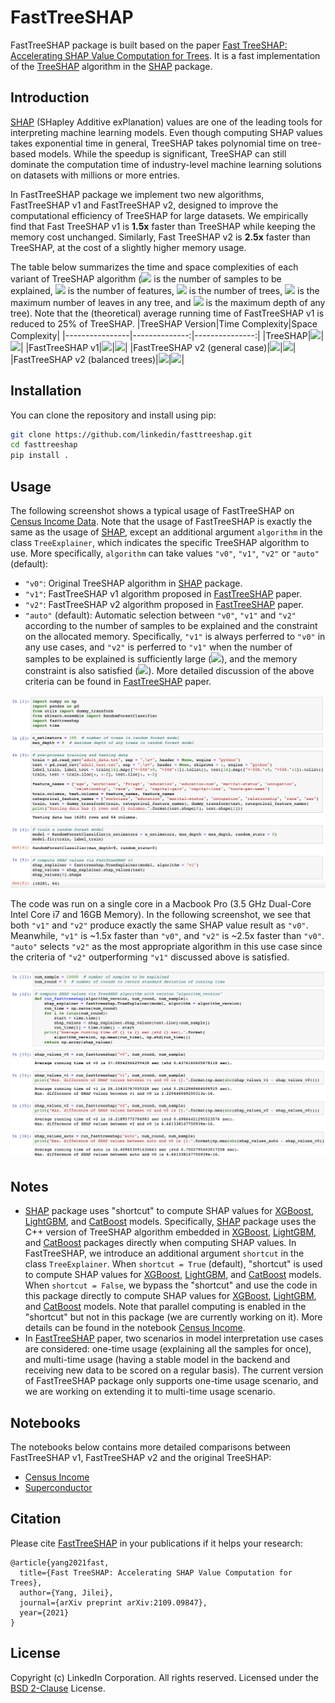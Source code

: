 # FastTreeSHAP

FastTreeSHAP package is built based on the paper [Fast TreeSHAP: Accelerating SHAP Value Computation for Trees](https://arxiv.org/abs/2109.09847). It is a fast implementation of the [TreeSHAP](https://arxiv.org/abs/1802.03888) algorithm in the [SHAP](https://github.com/slundberg/shap) package.

## Introduction

[SHAP](https://arxiv.org/abs/1705.07874) (SHapley Additive exPlanation) values are one of the leading tools for interpreting machine learning models. Even though computing SHAP values takes exponential time in general, TreeSHAP takes polynomial time on tree-based models. While the speedup is significant, TreeSHAP can still dominate the computation time of industry-level machine learning solutions on datasets with millions or more entries.

In FastTreeSHAP package we implement two new algorithms, FastTreeSHAP v1 and FastTreeSHAP v2, designed to improve the computational efficiency of TreeSHAP for large datasets. We empirically find that Fast TreeSHAP v1 is **1.5x** faster than TreeSHAP while keeping the memory cost unchanged. Similarly, Fast TreeSHAP v2 is **2.5x** faster than TreeSHAP, at the cost of a slightly higher memory usage.

The table below summarizes the time and space complexities of each variant of TreeSHAP algorithm (<img src="https://latex.codecogs.com/svg.latex?M"/> is the number of samples to be explained, <img src="https://latex.codecogs.com/svg.latex?N"/> is the number of features, <img src="https://latex.codecogs.com/svg.latex?T"/> is the number of trees, <img src="https://latex.codecogs.com/svg.latex?L"/> is the maximum number of leaves in any tree, and <img src="https://latex.codecogs.com/svg.latex?D"/> is the maximum depth of any tree). Note that the (theoretical) average running time of FastTreeSHAP v1 is reduced to 25% of TreeSHAP.
|TreeSHAP Version|Time Complexity|Space Complexity|
|----------------|--------------:|---------------:|
|TreeSHAP|<img src="https://latex.codecogs.com/svg.latex?O(MTLD^2)"/>|<img src="https://latex.codecogs.com/svg.latex?O(D^2+N)"/>|
|FastTreeSHAP v1|<img src="https://latex.codecogs.com/svg.latex?O(MTLD^2)"/>|<img src="https://latex.codecogs.com/svg.latex?O(D^2+N)"/>|
|FastTreeSHAP v2 (general case)|<img src="https://latex.codecogs.com/svg.latex?O(TL2^DD+MTLD)"/>|<img src="https://latex.codecogs.com/svg.latex?O(L2^D)"/>|
|FastTreeSHAP v2 (balanced trees)|<img src="https://latex.codecogs.com/svg.latex?O(TL^2D+MTLD)"/>|<img src="https://latex.codecogs.com/svg.latex?O(L^2)"/>|

## Installation

You can clone the repository and install using pip:

```sh
git clone https://github.com/linkedin/fasttreeshap.git
cd fasttreeshap
pip install .
```

## Usage

The following screenshot shows a typical usage of FastTreeSHAP on [Census Income Data](https://archive.ics.uci.edu/ml/datasets/census+income). Note that the usage of FastTreeSHAP is exactly the same as the usage of [SHAP](https://github.com/slundberg/shap), except an additional argument `algorithm` in the class `TreeExplainer`, which indicates the specific TreeSHAP algorithm to use. More specifically, `algorithm` can take values `"v0"`, `"v1"`, `"v2"` or `"auto"` (default):
* `"v0"`: Original TreeSHAP algorithm in [SHAP](https://github.com/slundberg/shap) package.
* `"v1"`: FastTreeSHAP v1 algorithm proposed in [FastTreeSHAP](https://arxiv.org/abs/2109.09847) paper.
* `"v2"`: FastTreeSHAP v2 algorithm proposed in [FastTreeSHAP](https://arxiv.org/abs/2109.09847) paper.
* `"auto"` (default): Automatic selection between `"v0"`, `"v1"` and `"v2"` according to the number of samples to be explained and the constraint on the allocated memory. Specifically, `"v1"` is always perferred to `"v0"` in any use cases, and `"v2"` is perferred to `"v1"` when the number of samples to be explained is sufficiently large (<img src="https://latex.codecogs.com/svg.latex?M>2^{D+1}/D"/>), and the memory constraint is also satisfied (<img src="https://latex.codecogs.com/svg.latex?L2^D\cdot8Byte<0.75\cdot Total\,Memory"/>). More detailed discussion of the above criteria can be found in [FastTreeSHAP](https://arxiv.org/abs/2109.09847) paper.

![FastTreeSHAP Adult Screenshot1](docs/images/fasttreeshap_adult_screenshot1.png)

The code was run on a single core in a Macbook Pro (3.5 GHz Dual-Core Intel Core i7 and 16GB Memory). In the following screenshot, we see that both `"v1"` and `"v2"` produce exactly the same SHAP value result as `"v0"`. Meanwhile, `"v1"` is \~1.5x faster than `"v0"`, and `"v2"` is \~2.5x faster than `"v0"`. `"auto"` selects `"v2"` as the most appropriate algorithm in this use case since the criteria of `"v2"` outperforming `"v1"` discussed above is satisfied.

![FastTreeSHAP Adult Screenshot2](docs/images/fasttreeshap_adult_screenshot2.png)

## Notes

* [SHAP](https://github.com/slundberg/shap) package uses "shortcut" to compute SHAP values for [XGBoost](https://github.com/dmlc/xgboost), [LightGBM](https://github.com/microsoft/LightGBM), and [CatBoost](https://github.com/catboost/catboost) models. Specifically, [SHAP](https://github.com/slundberg/shap) package uses the C++ version of TreeSHAP algorithm embedded in [XGBoost](https://github.com/dmlc/xgboost), [LightGBM](https://github.com/microsoft/LightGBM), and [CatBoost](https://github.com/catboost/catboost) packages directly when computing SHAP values. In FastTreeSHAP, we introduce an additional argument `shortcut` in the class `TreeExplainer`. When `shortcut = True` (default), "shortcut" is used to compute SHAP values for [XGBoost](https://github.com/dmlc/xgboost), [LightGBM](https://github.com/microsoft/LightGBM), and [CatBoost](https://github.com/catboost/catboost) models. When `shortcut = False`, we bypass the "shortcut" and use the code in this package directly to compute SHAP values for [XGBoost](https://github.com/dmlc/xgboost), [LightGBM](https://github.com/microsoft/LightGBM), and [CatBoost](https://github.com/catboost/catboost) models. Note that parallel computing is enabled in the "shortcut" but not in this package (we are currently working on it). More details can be found in the notebook [Census Income](notebooks/fasttreeshap_examples/FastTreeSHAP_Census_Income.ipynb).
* In [FastTreeSHAP](https://arxiv.org/abs/2109.09847) paper, two scenarios in model interpretation use cases are considered: one-time usage (explaining all the samples for once), and multi-time usage (having a stable model in the backend and receiving new data to be scored on a regular basis). The current version of FastTreeSHAP package only supports one-time usage scenario, and we are working on extending it to multi-time usage scenario.

## Notebooks

The notebooks below contains more detailed comparisons between FastTreeSHAP v1, FastTreeSHAP v2 and the original TreeSHAP:
* [Census Income](notebooks/fasttreeshap_examples/FastTreeSHAP_Census_Income.ipynb)
* [Superconductor](notebooks/fasttreeshap_examples/FastTreeSHAP_Superconductor.ipynb)

## Citation
Please cite [FastTreeSHAP](https://arxiv.org/abs/2109.09847) in your publications if it helps your research:
```
@article{yang2021fast,
  title={Fast TreeSHAP: Accelerating SHAP Value Computation for Trees},
  author={Yang, Jilei},
  journal={arXiv preprint arXiv:2109.09847},
  year={2021}
}
```

## License
Copyright (c) LinkedIn Corporation. All rights reserved. Licensed under the [BSD 2-Clause](https://opensource.org/licenses/BSD-2-Clause) License.